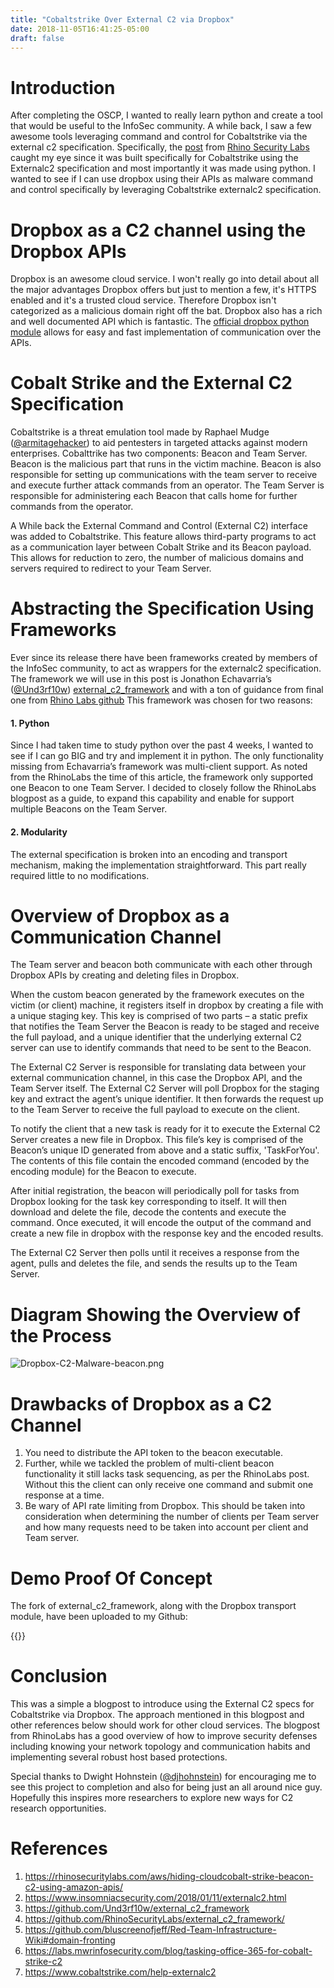 ```yaml
---
title: "Cobaltstrike Over External C2 via Dropbox"
date: 2018-11-05T16:41:25-05:00
draft: false
---
```


# Introduction 

After completing the OSCP, I wanted to really learn python and create a tool that would be useful to the InfoSec community. 
A while back, I saw a few awesome tools leveraging command and control for Cobaltstrike via the external c2 specification. 
Specifically, the [post](https://rhinosecuritylabs.com/aws/hiding-cloudcobalt-strike-beacon-c2-using-amazon-apis/) from [Rhino Security Labs](https://twitter.com/RhinoSecurity) caught my eye since it was built specifically for Cobaltstrike using the Externalc2 specification and most importantly it was made using python. 
I wanted to see if I can use dropbox using their APIs as malware command and control specifically by leveraging Cobaltstrike externalc2 specification.

 
 
# Dropbox as a C2 channel using the Dropbox APIs
Dropbox is an awesome cloud service. I won't really go into detail about all the major advantages Dropbox offers but just to mention a few, it's HTTPS enabled and it's a
trusted cloud service. Therefore Dropbox isn't categorized as a malicious domain right off the bat. Dropbox also has a rich and well documented API which is fantastic. The [official dropbox 
python module](https://pypi.org/project/dropbox/) allows for easy and fast implementation of communication over the APIs.



# Cobalt Strike and the External C2 Specification
Cobaltstrike is a threat emulation tool made by Raphael Mudge ([@armitagehacker](https://twitter.com/armitagehacker)) to aid pentesters in targeted attacks against modern enterprises. 
Cobalttrike has two components: Beacon and Team Server.
Beacon is the malicious part that runs in the victim machine.
Beacon is also responsible for setting up communications with the team server to receive and execute further attack commands from an operator.
The Team Server is responsible for administering each Beacon that calls home for further commands from the operator.
 
A While back the External Command and Control (External C2) interface was added to Cobaltstrike. 
This feature allows third-party programs to act as a communication layer between Cobalt Strike and its Beacon payload. 
This allows for reduction to zero, the number of malicious domains and servers required to redirect to your Team Server.
 

# Abstracting the Specification Using Frameworks
 
Ever since its release there have been frameworks created by members of the InfoSec community, to act as wrappers for the externalc2 specification. 
The framework we will use in this post is Jonathon Echavarria’s ([@Und3rf10w](https://twitter.com/Und3rf10w)) 
[external_c2_framework](https://github.com/Und3rf10w/external_c2_framework) and with a ton of guidance from final one from [Rhino Labs github](https://github.com/RhinoSecurityLabs/external_c2_framework/)
This framework was chosen for two reasons:
 
#### 1. Python 
Since I had taken time to study python over the past 4 weeks, I wanted to see if I can go BIG and try and implement it in python.
The only functionality missing from Echavarria’s framework was multi-client support. 
As noted from the RhinoLabs the time of this article, the framework only supported one Beacon to one Team Server. 
I decided to closely follow the RhinoLabs blogpost as a guide, to expand this capability and enable for support multiple Beacons on the Team Server.
 
#### 2. Modularity
The external specification is broken into an encoding and transport mechanism, making the implementation straightforward. This part really required little to no modifications.
 


# Overview of Dropbox as a Communication Channel
The Team server and beacon both communicate with each other through Dropbox APIs by creating and deleting files in Dropbox.

When the custom beacon generated by the framework executes on the victim (or client) machine, it registers itself in dropbox by creating a file with a unique staging key. 
This key is comprised of two parts – a static prefix that notifies the Team Server the Beacon is ready to be staged and receive the full payload, 
and a unique identifier that the underlying external C2 server can use to identify commands that need to be sent to the Beacon.

The External C2 Server is responsible for translating data between your external communication channel, in this case the Dropbox API, and the Team Server itself. 
The External C2 Server will poll Dropbox for the staging key and extract the agent’s unique identifier. 
It then forwards the request up to the Team Server to receive the full payload to execute on the client.

To notify the client that a new task is ready for it to execute the External C2 Server creates a new file in Dropbox. 
This file’s key is comprised of the Beacon’s unique ID generated from above and a static suffix, 'TaskForYou'. 
The contents of this file contain the encoded command (encoded by the encoding module) for the Beacon to execute.

After initial registration, the beacon will periodically poll for tasks from Dropbox looking for the task key corresponding to itself.
It will then download and delete the file, decode the contents and execute the command. 
Once executed, it will encode the output of the command and create a new file in dropbox with the response key and the encoded results.
 
The External C2 Server then polls until it receives a response from the agent, pulls and deletes the file, and sends the results up to the Team Server.

# Diagram Showing the Overview of the Process

![Dropbox-C2-Malware-beacon.png](/post/images/Dropbox-C2-Malware-beacon.png)

# Drawbacks of Dropbox as a C2 Channel
1. You need to distribute the API token to the beacon executable.
2. Further, while we tackled the problem of multi-client beacon functionality it still lacks task sequencing, as per the RhinoLabs post. Without this the client can only receive one command and submit one response at a time.
3. Be wary of API rate limiting from Dropbox. This should be taken into consideration when determining the number of clients per Team server and how many requests need to be taken into account per client and Team server.

# Demo Proof Of Concept

The fork of external_c2_framework, along with the Dropbox transport module, have been uploaded to my Github:


{{<youtube nTRHSh_uCcA >}}


# Conclusion
This was a simple a blogpost to introduce using the External C2 specs for Cobaltstrike via Dropbox. The approach mentioned in this blogpost and other references below should work for other cloud services.
The blogpost from RhinoLabs has a good overview of how to improve security defenses including knowing your network topology and communication habits and implementing several robust host based protections.

Special thanks to Dwight Hohnstein ([@djhohnstein](https://twitter.com/djhohnstein)) for encouraging me to see this project to completion and also for being just an all around nice guy.
Hopefully this inspires more researchers to explore new ways for C2 research opportunities.


# References

1. https://rhinosecuritylabs.com/aws/hiding-cloudcobalt-strike-beacon-c2-using-amazon-apis/
2. https://www.insomniacsecurity.com/2018/01/11/externalc2.html
3. https://github.com/Und3rf10w/external_c2_framework
4. https://github.com/RhinoSecurityLabs/external_c2_framework/
5. https://github.com/bluscreenofjeff/Red-Team-Infrastructure-Wiki#domain-fronting
6. https://labs.mwrinfosecurity.com/blog/tasking-office-365-for-cobalt-strike-c2
7. https://www.cobaltstrike.com/help-externalc2
